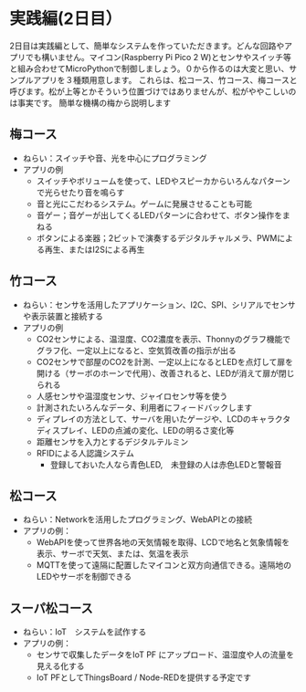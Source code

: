 # 実践編(2日目）
2日目は実践編として、簡単なシステムを作っていただきます。どんな回路やアプリでも構いません。マイコン(Raspberry Pi Pico 2 W)とセンサやスイッチ等と組み合わせてMicroPythonで制御しましょう。０から作るのは大変と思い、サンプルアプリを３種類用意します。
これらは、松コース、竹コース、梅コースと呼びます。松が上等とかそういう位置づけではありませんが、松がややこしいのは事実です。
簡単な機構の梅から説明します

## 梅コース
- ねらい：スイッチや音、光を中心にプログラミング
- アプリの例
   - スイッチやボリュームを使って、LEDやスピーカからいろんなパターンで光らせたり音を鳴らす
   - 音と光にこだわるシステム。ゲームに発展させることも可能
   - 音ゲー；音ゲーが出してくるLEDパターンに合わせて、ボタン操作をまねる
   - ボタンによる楽器；2ビットで演奏するデジタルチャルメラ、PWMによる再生、またはI2Sによる再生

## 竹コース
- ねらい：センサを活用したアプリケーション、I2C、SPI、シリアルでセンサや表示装置と接続する
- アプリの例
   - CO2センサによる、温湿度、CO2濃度を表示、Thonnyのグラフ機能でグラフ化、一定以上になると、空気質改善の指示が出る
   - CO2センサで部屋のCO2を計測、一定以上になるとLEDを点灯して扉を開ける（サーボのホーンで代用）、改善されると、LEDが消えて扉が閉じられる    
   - 人感センサや温湿度センサ、ジャイロセンサ等を使う
   - 計測されたいろんなデータ、利用者にフィードバックします
   - ディプレイの方法として、サーバを用いたゲージや、LCDのキャラクタディスプレイ、LEDの点滅の変化、LEDの明るさ変化等
   - 距離センサを入力とするデジタルテルミン
   - RFIDによる人認識システム
      -  登録しておいた人なら青色LED,　未登録の人は赤色LEDと警報音 

## 松コース
- ねらい：Networkを活用したプログラミング、WebAPIとの接続
- アプリの例：
   - WebAPIを使って世界各地の天気情報を取得、LCDで地名と気象情報を表示、サーボで天気、または、気温を表示
   - MQTTを使って遠隔に配置したマイコンと双方向通信できる。遠隔地のLEDやサーボを制御できる

## スーパ松コース
- ねらい：IoT　システムを試作する
- アプリの例：
  - センサで収集したデータをIoT PF にアップロード、温湿度や人の流量を見える化する
  - IoT PFとしてThingsBoard / Node-REDを提供する予定です

